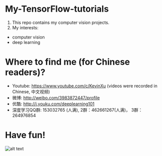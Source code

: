 # My-TensorFlow-tutorials
1. This repo contains my computer vision projects.
2. My interests:
  - computer vision
  - deep learning
  
# Where to find me (for Chinese readers)?
*  Youtube: https://www.youtube.com/c/KevinXu (videos were recorded in Chinese, 中文视频) 
*  微博: http://weibo.com/3983872447/profile
*  优酷: http://i.youku.com/deeplearning101
*  深度学习QQ群: 153032765 (人满),  2群：462661267(人满)， 3群：264976854



# Have fun!
![alt text](https://github.com/kevin28520/My-TensorFlow-tutorials/blob/master/01%20cats%20vs%20dogs/images/starry%20night%20dd3.jpg)

